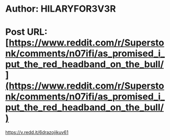 # Author: HILARYFOR3V3R
# Post URL: [https://www.reddit.com/r/Superstonk/comments/n07ifi/as_promised_i_put_the_red_headband_on_the_bull/](https://www.reddit.com/r/Superstonk/comments/n07ifi/as_promised_i_put_the_red_headband_on_the_bull/)


https://v.redd.it/6drazojikuv61